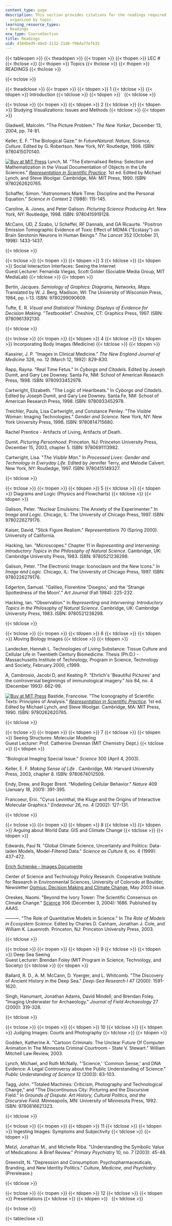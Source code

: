 ```yaml
---
content_type: page
description: This section provides citations for the readings required for the course.,
  organized by topic.
learning_resource_types:
- Readings
ocw_type: CourseSection
title: Readings
uid: 4304bed9-48e5-3132-21d8-f96da77efb33
---
```


{{< tableopen >}}
{{< theadopen >}}
{{< tropen >}}
{{< thopen >}}
LEC #
{{< thclose >}}
{{< thopen >}}
Topics
{{< thclose >}}
{{< thopen >}}
READINGS
{{< thclose >}}

{{< trclose >}}

{{< theadclose >}}
{{< tropen >}}
{{< tdopen >}}
1
{{< tdclose >}}
{{< tdopen >}}
Introduction
{{< tdclose >}}
{{< tdopen >}}
 
{{< tdclose >}}

{{< trclose >}}
{{< tropen >}}
{{< tdopen >}}
2
{{< tdclose >}}
{{< tdopen >}}
Studying Visualizations: Issues and Methods
{{< tdclose >}}
{{< tdopen >}}


Gladwell, Malcolm. "The Picture Problem." _The New Yorker_, December 13, 2004, pp. 74-81.

Keller, E. F. "The Biological Gaze." In _FutureNatural: Nature, Science, Culture_. Edited by G. Robertson. New York, NY: Routledge, 1996. ISBN: 9780415070140.

[![Buy at MIT Press](/images/mp_logo.gif)](https://mitpress.mit.edu/9780262620765) Lynch, M. "The Externalised Retina: Selection and Mathematization in the Visual Documentation of Objects in the Life Sciences." [_Representation in Scientific Practice_](https://mitpress.mit.edu/9780262620765). 1st ed. Edited by Michael Lynch, and Steve Woolgar. Cambridge, MA: MIT Press, 1990. ISBN: 9780262620765.

Schaffer, Simon. "Astronomers Mark Time: Discipline and the Personal Equation." _Science in Context_ 2 (1988): 115-145.

Caroline, A. Jones, and Peter Galison. _Picturing Science Producing Art_. New York, NY: Routledge, 1998. ISBN: 9780415919128.

McCann, UD, Z Szabo, U Scheffel, RF Dannals, and GA Ricaurte. "Positron Emission Tomographic Evidence of Toxic Effect of MDMA ("Ecstasy") on Brain Serotonin Neurons in Human Beings." _The Lancet_ 352 (October 31, 1998): 1433-1437.


{{< tdclose >}}

{{< trclose >}}
{{< tropen >}}
{{< tdopen >}}
3
{{< tdclose >}}
{{< tdopen >}}
Social Interaction Interfaces: Seeing the Internet  
Guest Lecturer: Fernanda Viegas, Scott Golder (Sociable Media Group, MIT MediaLab)
{{< tdclose >}}
{{< tdopen >}}


Bertin, Jacques. _Semiology of Graphics: Diagrams, Networks, Maps_. Translated by W. J. Berg. Madison, WI: The University of Wisconsin Press, 1984, pp. i-13. ISBN: 9780299090609.

Tufte, E. R. _Visual and Statistical Thinking: Displays of Evidence for Decision Making._ "Testbooklet". Cheshire, CT: Graphics Press, 1997. ISBN: 9780961392130.


{{< tdclose >}}

{{< trclose >}}
{{< tropen >}}
{{< tdopen >}}
4
{{< tdclose >}}
{{< tdopen >}}
Incorporating Body Images (Medicine)
{{< tdclose >}}
{{< tdopen >}}


Kassirer, J. P. "Images in Clinical Medicine." _The New England Journal of Medicine_ 326, no. 12 (March 12, 1992): 829-830.

Rapp, Rayna. "Real Time Fetus." In _Cyborgs and Citadels_. Edited by Joseph Dumit, and Gary Lee Downey. Santa Fe, NM: School of American Research Press, 1998. ISBN: 9780933452978.

Cartwright, Elizabeth. "The Logic of Heartbeats." In _Cyborgs and Citadels_. Edited by Joseph Dumit, and Gary Lee Downey. Santa Fe, NM: School of American Research Press, 1998. ISBN: 9780933452978.

Treichler, Paula, Lisa Cartwright, and Constance Penley. "The Visible Woman: Imaging Technologies." _Gender and Science._ New York, NY: New York University Press, 1998. ISBN: 9780814715680.

Rachel Prentice - Artifacts of Living, Artifacts of Death.

Dumit. _Picturing Personhood_. Princeton, NJ: Princeton University Press, December 15, 2003, chapter 5. ISBN: 9780691113982.

Cartwright, Lisa. "_The Visible Man_." In _Processed Lives: Gender and Technology in Everyday Life._ Edited by Jennifer Terry, and Melodie Calvert. New York, NY: Routledge, 1997. ISBN: 9780415149327.


{{< tdclose >}}

{{< trclose >}}
{{< tropen >}}
{{< tdopen >}}
5
{{< tdclose >}}
{{< tdopen >}}
Diagrams and Logic (Physics and Flowcharts)
{{< tdclose >}}
{{< tdopen >}}


Galison, Peter. "Nuclear Emulsions: The Anxiety of the Experimenter." In _Image and Logic_. Chicago, IL: The University of Chicago Press, 1997. ISBN: 9780226279176.

Kaiser, David. "Stick Figure Realism." _Representations_ 70 (Spring 2000). University of California.

Hacking, Ian. "Microscopes." Chapter 11 in _Representing and Intervening: Introductory Topics in the Philosophy of Natural Science_. Cambridge, UK: Cambridge University Press, 1983. ISBN: 9780521238298.

Galison, Peter. "The Electronic Image: Iconoclasm and the New Icons." In _Image and Logic_. Chicago, IL: The University of Chicago Press, 1997. ISBN: 9780226279176.

Edgerton, Samuel. "Galileo, Florentine 'Disegno,' and the 'Strange Spottedness of the Moon'." _Art Journal_ (Fall 1984): 225-232.

Hacking, Ian. "Observation." In _Representing and Intervening: Introductory Topics in the Philosophy of Natural Science_. Cambridge, UK: Cambridge University Press, 1983. ISBN: 9780521238298.


{{< tdclose >}}

{{< trclose >}}
{{< tropen >}}
{{< tdopen >}}
6
{{< tdclose >}}
{{< tdopen >}}
Moving Biology Images
{{< tdclose >}}
{{< tdopen >}}


Landecker, Hannah L. Technologies of Living Substance: Tissue Culture and Cellular Life in Twentieth Century Biomedicine. Thesis (Ph.D.) - Massachusetts Institute of Technology, Program in Science, Technology and Society, February 2000, c1999.

A, Cambrosio, Jacobi D, and Keating P. "Ehrlich's 'Beautiful Pictures' and the controversial beginnings of immunological imagery." _Isis_ 84, no. 4 (December 1993): 662-99.

[![Buy at MIT Press](/images/mp_logo.gif)](https://mitpress.mit.edu/9780262620765) Bastide, Francoise. "The Iconography of Scientific Texts: Principles of Analysis." [_Representation in Scientific Practice_](https://mitpress.mit.edu/9780262620765). 1st ed. Edited by Michael Lynch, and Steve Woolgar. Cambridge, MA: MIT Press, 1990. ISBN: 9780262620765.


{{< tdclose >}}

{{< trclose >}}
{{< tropen >}}
{{< tdopen >}}
7
{{< tdclose >}}
{{< tdopen >}}
Seeing Structures: Molecular Modeling  
Guest Lecturer: Prof. Catherine Drennan (MIT Chemistry Dept.)
{{< tdclose >}}
{{< tdopen >}}


"Biological Imaging Special Issue." _Science_ 300 (April 4, 2003).

Keller, E. F. _Making Sense of Life_ . Cambridge, MA: Harvard University Press, 2003, chapter 8. ISBN: 9780674012509.

Endy, Drew, and Roger Brent. "Modelling Cellular Behavior." _Nature_ 409 (January 18, 2001): 391-395.

Francoeur, Eric. "Cyrus Levinthal, the Kluge and the Origins of Interactive Molecular Graphics." _Endeavour_ 26, no. 4 (2002): 127-131.


{{< tdclose >}}

{{< trclose >}}
{{< tropen >}}
{{< tdopen >}}
8
{{< tdclose >}}
{{< tdopen >}}
Arguing about World Data: GIS and Climate Change
{{< tdclose >}}
{{< tdopen >}}


Edwards, Paul N. "Global Climate Science, Uncertainty and Politics: Data-laden Models, Model-Filtered Data." _Science as Culture_ 8, no. 4 (1999): 437-472.

[Erich Schienke - Images Documente](http://www.rpi.edu/)

Center of Science and Technology Policy Research. Cooperative Institute for Research in Environmental Sciences, University of Colorodo at Boulder, Newsletter [Ogmius: Decision Making and Climate Change](http://sciencepolicy.colorado.edu/ogmius/archives/issue_5/), May 2003 issue.

Oreskes, Naomi. "Beyond the Ivory Tower: The Scientific Consensus on Climate Change." [Science](http://www.sciencemag.org/) 306 (December 3, 2004): 1686. Published by AAAS.

———. "The Role of Quantitative Models in Science." In _The Role of Models in Ecosystem Science_. Edited by Charles D. Canham, Jonathan J. Cole, and William K. Lauenroth. Princeton, NJ: Princeton University Press, 2003.


{{< tdclose >}}

{{< trclose >}}
{{< tropen >}}
{{< tdopen >}}
9
{{< tdclose >}}
{{< tdopen >}}
Deep Sea Seeing  
Guest Lecturer: Brendan Foley (MIT Program in Science, Technology, and Society)
{{< tdclose >}}
{{< tdopen >}}


Ballard, R. D., A. M. McCann, D. Yoerger, and L. Whitcomb. "The Discovery of Ancient History in the Deep Sea." _Deep-Sea Research I_ 47 (2000): 1591-1620.

Singh, Hanumant, Jonathan Adams, David Mindell, and Brendan Foley. "Imaging Underwater for Archaeology." _Journal of Field Archaeology_ 27 (2000): 319-328.


{{< tdclose >}}

{{< trclose >}}
{{< tropen >}}
{{< tdopen >}}
10
{{< tdclose >}}
{{< tdopen >}}
Judging Images: Courts and Photography
{{< tdclose >}}
{{< tdopen >}}


Godden, Katherine A. "Cartoon Criminals: The Unclear Future Of Computer Animation In The Minnesota Criminal Courtroom - State V. Stewart." William Mitchell Law Review, 2003.

Lynch, Michael, and Ruth McNally. "'Science,' 'Common Sense,' and DNA Evidence: A Legal Controversy about the Public Understanding of Science." _Public Understanding of Science_ 12 (2003): 83-103.

Tagg, John. "Totaled Machines: Criticism, Photography and Technological Change," and "The Discontinuous City: Picturing and the Discursive Field." In _Grounds of Dispute: Art History, Cultural Politics, and the Discursive Field._ Minneapolis, MN: University of Minnesota Press, 1992. ISBN: 9780816621323.


{{< tdclose >}}

{{< trclose >}}
{{< tropen >}}
{{< tdopen >}}
11
{{< tdclose >}}
{{< tdopen >}}
Ingesting Images: Symptoms and Subjectivity
{{< tdclose >}}
{{< tdopen >}}


Metzl, Jonathan M., and Michelle Riba. "Understanding the Symbolic Value of Medications: A Brief Review." _Primary Psychiatry_ 10, no. 7 (2003): 45-48.

Greenslit, N. "Depression and Consumption: Psychopharmaceuticals, Branding, and New Identity Politics." _Culture, Medicine, and Psychiatry_. (Prerelease.)


{{< tdclose >}}

{{< trclose >}}
{{< tropen >}}
{{< tdopen >}}
12
{{< tdclose >}}
{{< tdopen >}}
Presentations
{{< tdclose >}}
{{< tdopen >}}
 
{{< tdclose >}}

{{< trclose >}}

{{< tableclose >}}